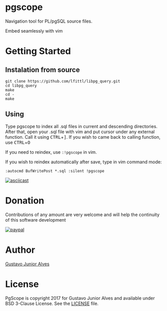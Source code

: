 # pgscope
Navigation tool for PL/pgSQL source files.

Embed seamlessly with vim

# Getting Started

## Instalation from source

```
git clone https://github.com/lfittl/libpg_query.git
cd libpg_query
make
cd -
make
```

## Using

Type pgscope to index all .sql files in current and descending directories. After that, open your .sql file with vim and put cursor under any external function. Call it using <kbd>CTRL</kbd>+<kbd>]</kbd>. If you wish to came back to calling function, use <kbd>CTRL</kbd>+<kbd>O</kbd>

If you need to reindex, use `:!pgscope` in vim.

If you wish to reindex automatically after save, type in vim command mode:

```
:autocmd BufWritePost *.sql :silent !pgscope
```

[![asciicast](https://asciinema.org/a/uGW8Wz5TM3vqRoxCtqI0bCLxM.png)](https://asciinema.org/a/uGW8Wz5TM3vqRoxCtqI0bCLxM)

# Donation

Contributions of any amount are very welcome and will help the continuity of this software development

[![paypal](https://www.paypalobjects.com/en_US/i/btn/btn_donateCC_LG.gif)](https://www.paypal.com/cgi-bin/webscr?cmd=_s-xclick&hosted_button_id=HNXL8RS8FWGB2)

# Author

[Gustavo Junior Alves](https://github.com/gjalves)

# License

PgScope is copyright 2017 for Gustavo Junior Alves and available under BSD 3-Clause License. See the [LICENSE](https://github.com/gjalves/pgscope/blob/master/LICENSE) file.
